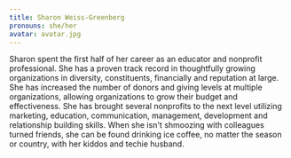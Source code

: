 ```yaml
---
title: Sharon Weiss-Greenberg
pronouns: she/her
avatar: avatar.jpg
---
```


Sharon spent the first half of her career as an educator and nonprofit professional.  She has a proven track record in thoughtfully growing organizations in diversity, constituents, financially and reputation at large. She has increased the number of donors and giving levels at multiple organizations, allowing organizations to grow their budget and effectiveness. She has brought several nonprofits to the next level utilizing marketing, education, communication, management, development and relationship building skills. When she isn't shmoozing with colleagues turned friends, she can be found drinking ice coffee, no matter the season or country, with her kiddos and techie husband. 
